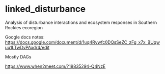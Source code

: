 # linked_disturbance
Analysis of disturbance interactions and ecosystem responses in Southern Rockies ecoregion

Google docs notes: https://docs.google.com/document/d/1uq4Rvwfc0DQsSeZC_zFg_x7x_BUqwuu1LTwDvPAxdr4/edit 

Mostly DAGs

https://www.when2meet.com/?18835294-Q4NzE
